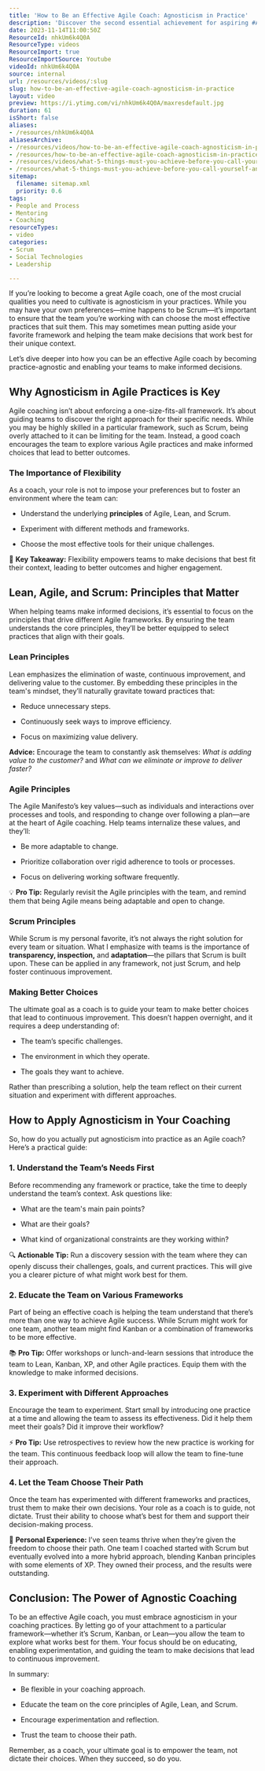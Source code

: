 ```yaml
---
title: 'How to Be an Effective Agile Coach: Agnosticism in Practice'
description: 'Discover the second essential achievement for aspiring #AgileCoaches with Martin Hinshelwood. Elevate your skills and empower teams to thrive!'
date: 2023-11-14T11:00:50Z
ResourceId: nhkUm6k4Q0A
ResourceType: videos
ResourceImport: true
ResourceImportSource: Youtube
videoId: nhkUm6k4Q0A
source: internal
url: /resources/videos/:slug
slug: how-to-be-an-effective-agile-coach-agnosticism-in-practice
layout: video
preview: https://i.ytimg.com/vi/nhkUm6k4Q0A/maxresdefault.jpg
duration: 61
isShort: false
aliases:
- /resources/nhkUm6k4Q0A
aliasesArchive:
- /resources/videos/how-to-be-an-effective-agile-coach-agnosticism-in-practice
- /resources/how-to-be-an-effective-agile-coach-agnosticism-in-practice
- /resources/videos/what-5-things-must-you-achieve-before-you-call-yourself-an-agilecoach-part-2
- /resources/what-5-things-must-you-achieve-before-you-call-yourself-an-agilecoach-part-2
sitemap:
  filename: sitemap.xml
  priority: 0.6
tags:
- People and Process
- Mentoring
- Coaching
resourceTypes:
- video
categories:
- Scrum
- Social Technologies
- Leadership

---
```

If you’re looking to become a great Agile coach, one of the most crucial qualities you need to cultivate is agnosticism in your practices. While you may have your own preferences—mine happens to be Scrum—it’s important to ensure that the team you’re working with can choose the most effective practices that suit them. This may sometimes mean putting aside your favorite framework and helping the team make decisions that work best for their unique context.

Let’s dive deeper into how you can be an effective Agile coach by becoming practice-agnostic and enabling your teams to make informed decisions.

## **Why Agnosticism in Agile Practices is Key**

Agile coaching isn’t about enforcing a one-size-fits-all framework. It’s about guiding teams to discover the right approach for their specific needs. While you may be highly skilled in a particular framework, such as Scrum, being overly attached to it can be limiting for the team. Instead, a good coach encourages the team to explore various Agile practices and make informed choices that lead to better outcomes.

### **The Importance of Flexibility**

As a coach, your role is not to impose your preferences but to foster an environment where the team can:

- Understand the underlying **principles** of Agile, Lean, and Scrum.

- Experiment with different methods and frameworks.

- Choose the most effective tools for their unique challenges.

🚀 **Key Takeaway:** Flexibility empowers teams to make decisions that best fit their context, leading to better outcomes and higher engagement.

## **Lean, Agile, and Scrum: Principles that Matter**

When helping teams make informed decisions, it’s essential to focus on the principles that drive different Agile frameworks. By ensuring the team understands the core principles, they’ll be better equipped to select practices that align with their goals.

### **Lean Principles**

Lean emphasizes the elimination of waste, continuous improvement, and delivering value to the customer. By embedding these principles in the team's mindset, they’ll naturally gravitate toward practices that:

- Reduce unnecessary steps.

- Continuously seek ways to improve efficiency.

- Focus on maximizing value delivery.

**Advice:** Encourage the team to constantly ask themselves: _What is adding value to the customer?_ and _What can we eliminate or improve to deliver faster?_

### **Agile Principles**

The Agile Manifesto’s key values—such as individuals and interactions over processes and tools, and responding to change over following a plan—are at the heart of Agile coaching. Help teams internalize these values, and they’ll:

- Be more adaptable to change.

- Prioritize collaboration over rigid adherence to tools or processes.

- Focus on delivering working software frequently.

💡 **Pro Tip:** Regularly revisit the Agile principles with the team, and remind them that being Agile means being adaptable and open to change.

### **Scrum Principles**

While Scrum is my personal favorite, it’s not always the right solution for every team or situation. What I emphasize with teams is the importance of **transparency, inspection,** and **adaptation**—the pillars that Scrum is built upon. These can be applied in any framework, not just Scrum, and help foster continuous improvement.

### **Making Better Choices**

The ultimate goal as a coach is to guide your team to make better choices that lead to continuous improvement. This doesn’t happen overnight, and it requires a deep understanding of:

- The team’s specific challenges.

- The environment in which they operate.

- The goals they want to achieve.

Rather than prescribing a solution, help the team reflect on their current situation and experiment with different approaches.

## **How to Apply Agnosticism in Your Coaching**

So, how do you actually put agnosticism into practice as an Agile coach? Here’s a practical guide:

### **1\. Understand the Team’s Needs First**

Before recommending any framework or practice, take the time to deeply understand the team’s context. Ask questions like:

- What are the team's main pain points?

- What are their goals?

- What kind of organizational constraints are they working within?

🔍 **Actionable Tip:** Run a discovery session with the team where they can openly discuss their challenges, goals, and current practices. This will give you a clearer picture of what might work best for them.

### **2\. Educate the Team on Various Frameworks**

Part of being an effective coach is helping the team understand that there’s more than one way to achieve Agile success. While Scrum might work for one team, another team might find Kanban or a combination of frameworks to be more effective.

📚 **Pro Tip:** Offer workshops or lunch-and-learn sessions that introduce the team to Lean, Kanban, XP, and other Agile practices. Equip them with the knowledge to make informed decisions.

### **3\. Experiment with Different Approaches**

Encourage the team to experiment. Start small by introducing one practice at a time and allowing the team to assess its effectiveness. Did it help them meet their goals? Did it improve their workflow?

⚡ **Pro Tip:** Use retrospectives to review how the new practice is working for the team. This continuous feedback loop will allow the team to fine-tune their approach.

### **4\. Let the Team Choose Their Path**

Once the team has experimented with different frameworks and practices, trust them to make their own decisions. Your role as a coach is to guide, not dictate. Trust their ability to choose what’s best for them and support their decision-making process.

🌱 **Personal Experience:** I’ve seen teams thrive when they’re given the freedom to choose their path. One team I coached started with Scrum but eventually evolved into a more hybrid approach, blending Kanban principles with some elements of XP. They owned their process, and the results were outstanding.

## **Conclusion: The Power of Agnostic Coaching**

To be an effective Agile coach, you must embrace agnosticism in your coaching practices. By letting go of your attachment to a particular framework—whether it’s Scrum, Kanban, or Lean—you allow the team to explore what works best for them. Your focus should be on educating, enabling experimentation, and guiding the team to make decisions that lead to continuous improvement.

In summary:

- Be flexible in your coaching approach.

- Educate the team on the core principles of Agile, Lean, and Scrum.

- Encourage experimentation and reflection.

- Trust the team to choose their path.

Remember, as a coach, your ultimate goal is to empower the team, not dictate their choices. When they succeed, so do you.
